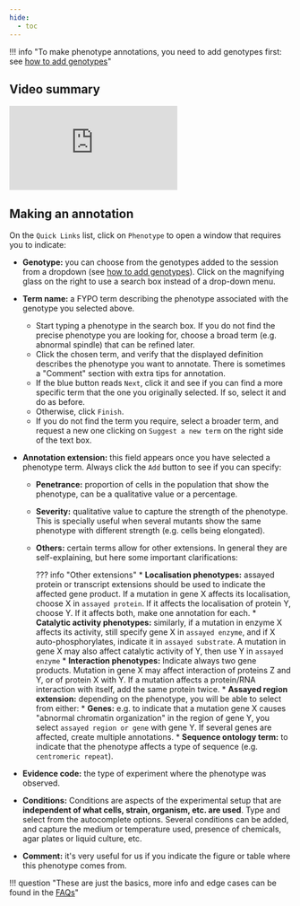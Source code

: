 ```yaml
---
hide:
  - toc
---
```


!!! info "To make phenotype annotations, you need to add genotypes first: see [how to add genotypes](./genes_alleles_genotypes.md)"

## Video summary

<div class="video-sizer">
    <div class="video-wrapper">
    <iframe src="https://www.youtube.com/embed/KY7ev8IEG00" frameborder="0" allowfullscreen></iframe>
    </div>
</div>

## Making an annotation

On the `Quick Links` list, click on `Phenotype` to open a window that requires you to indicate:

  * **Genotype:** you can choose from the genotypes added to the session from a dropdown (see [how to add genotypes](./genes_alleles_genotypes.md)). Click on the magnifying glass on the right to use a search box instead of a drop-down menu.
  * **Term name:** a FYPO term describing the phenotype associated with the genotype you selected above.
      * Start typing a phenotype in the search box. If you do not find the precise phenotype you are looking for, choose a broad term (e.g. abnormal spindle) that can be refined later.
      * Click the chosen term, and verify that the displayed definition describes the phenotype you want to annotate. There is sometimes a "Comment" section with extra tips for annotation.
      * If the blue button reads `Next`, click it and see if you can find a more specific term that the one you originally selected. If so, select it and do as before.
      * Otherwise, click `Finish`.
      * If you do not find the term you require, select a broader term, and request a new one clicking on `Suggest a new term` on the right side of the text box.
  * **Annotation extension:** this field appears once you have selected a phenotype term. Always click the `Add` button to see if you can specify:
      * **Penetrance:** proportion of cells in the population that show the phenotype, can be a qualitative value or a percentage.
      * **Severity:** qualitative value to capture the strength of the phenotype. This is specially useful when several mutants show the same phenotype with different strength (e.g. cells being elongated).
      * **Others:** certain terms allow for other extensions. In general they are self-explaining, but here some important clarifications:

        ??? info "Other extensions"
            * **Localisation phenotypes:** assayed protein or transcript extensions should be used to indicate the affected gene product. If a mutation in gene X affects its localisation, choose X in `assayed protein`. If it affects the localisation of protein Y, choose Y. If it affects both, make one annotation for each.
            * **Catalytic activity phenotypes:** similarly, if a mutation in enzyme X affects its activity, still specify gene X in `assayed enzyme`, and if X auto-phosphorylates, indicate it in `assayed substrate`. A mutation in gene X may also affect catalytic activity of Y, then use Y in `assayed enzyme`
            * **Interaction phenotypes:** Indicate always two gene products. Mutation in gene X may affect interaction of proteins Z and Y, or of protein X with Y. If a mutation affects a protein/RNA interaction with itself, add the same protein twice.
            * **Assayed region extension:** depending on the phenotype, you will be able to select from either:
                * **Genes:** e.g. to indicate that a mutation gene X causes "abnormal chromatin organization" in the region of gene Y, you select `assayed region or gene` with gene Y. If several genes are affected, create multiple annotations.
                * **Sequence ontology term:** to indicate that the phenotype affects a type of sequence (e.g. `centromeric repeat`).

  * **Evidence code:** the type of experiment where the phenotype was observed.
  * **Conditions:** Conditions are aspects of the experimental setup that are **independent of what cells, strain, organism, etc. are used**. Type and select from the autocomplete options. Several conditions can be added, and capture the medium or temperature used, presence of chemicals, agar plates or liquid culture, etc.
  * **Comment:** it's very useful for us if you indicate the figure or table where this phenotype comes from.

!!! question "These are just the basics, more info and edge cases can be found in the [FAQs](faqs.md#phenotype-annotations)"